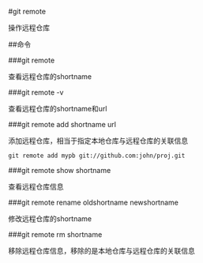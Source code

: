 #git remote

操作远程仓库

##命令

###git remote

查看远程仓库的shortname

###git remote -v

查看远程仓库的shortname和url

###git remote add shortname url

添加远程仓库，相当于指定本地仓库与远程仓库的关联信息

```
git remote add mypb git://github.com:john/proj.git
```

###git remote show shortname

查看远程仓库信息

###git remote rename oldshortname newshortname

修改远程仓库的shortname

###git remote rm shortname

移除远程仓库信息，移除的是本地仓库与远程仓库的关联信息

